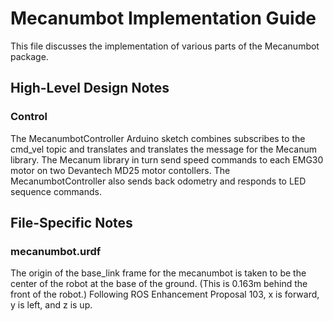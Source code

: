 Mecanumbot Implementation Guide
===============================

This file discusses the implementation of various parts of the Mecanumbot package.

## High-Level Design Notes

### Control
The MecanumbotController Arduino sketch combines subscribes to the cmd_vel topic and translates and translates the message for the Mecanum library. The Mecanum library in turn send speed commands to each EMG30 motor on two Devantech MD25 motor contollers. The MecanumbotController also sends back odometry and responds to LED sequence commands.

## File-Specific Notes

### mecanumbot.urdf
The origin of the base_link frame for the mecanumbot is taken to be the center of the robot at the base of the ground. (This is 0.163m behind the front of the robot.) Following ROS Enhancement Proposal 103, x is forward, y is left, and z is up.
